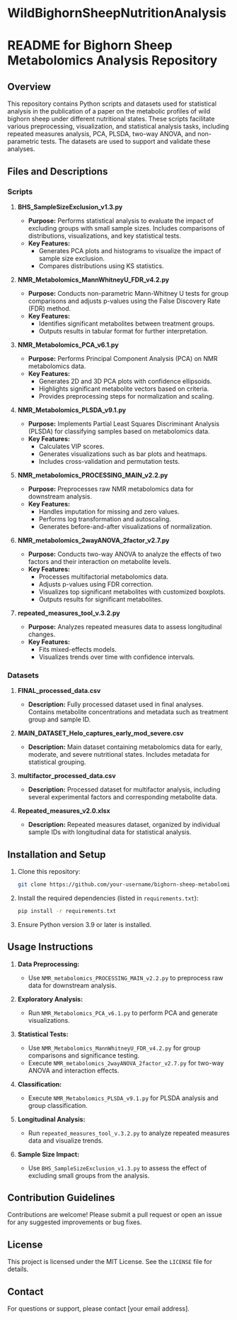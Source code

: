 # WildBighornSheepNutritionAnalysis
# README for Bighorn Sheep Metabolomics Analysis Repository

## Overview
This repository contains Python scripts and datasets used for statistical analysis in the publication of a paper on the metabolic profiles of wild bighorn sheep under different nutritional states. These scripts facilitate various preprocessing, visualization, and statistical analysis tasks, including repeated measures analysis, PCA, PLSDA, two-way ANOVA, and non-parametric tests. The datasets are used to support and validate these analyses.

## Files and Descriptions

### Scripts

1. **BHS_SampleSizeExclusion_v1.3.py**
   - **Purpose:** Performs statistical analysis to evaluate the impact of excluding groups with small sample sizes. Includes comparisons of distributions, visualizations, and key statistical tests.
   - **Key Features:**
     - Generates PCA plots and histograms to visualize the impact of sample size exclusion.
     - Compares distributions using KS statistics.

2. **NMR_Metabolomics_MannWhitneyU_FDR_v4.2.py**
   - **Purpose:** Conducts non-parametric Mann-Whitney U tests for group comparisons and adjusts p-values using the False Discovery Rate (FDR) method.
   - **Key Features:**
     - Identifies significant metabolites between treatment groups.
     - Outputs results in tabular format for further interpretation.

3. **NMR_Metabolomics_PCA_v6.1.py**
   - **Purpose:** Performs Principal Component Analysis (PCA) on NMR metabolomics data.
   - **Key Features:**
     - Generates 2D and 3D PCA plots with confidence ellipsoids.
     - Highlights significant metabolite vectors based on criteria.
     - Provides preprocessing steps for normalization and scaling.

4. **NMR_Metabolomics_PLSDA_v9.1.py**
   - **Purpose:** Implements Partial Least Squares Discriminant Analysis (PLSDA) for classifying samples based on metabolomics data.
   - **Key Features:**
     - Calculates VIP scores.
     - Generates visualizations such as bar plots and heatmaps.
     - Includes cross-validation and permutation tests.

5. **NMR_metabolomics_PROCESSING_MAIN_v2.2.py**
   - **Purpose:** Preprocesses raw NMR metabolomics data for downstream analysis.
   - **Key Features:**
     - Handles imputation for missing and zero values.
     - Performs log transformation and autoscaling.
     - Generates before-and-after visualizations of normalization.

6. **NMR_metabolomics_2wayANOVA_2factor_v2.7.py**
   - **Purpose:** Conducts two-way ANOVA to analyze the effects of two factors and their interaction on metabolite levels.
   - **Key Features:**
     - Processes multifactorial metabolomics data.
     - Adjusts p-values using FDR correction.
     - Visualizes top significant metabolites with customized boxplots.
     - Outputs results for significant metabolites.

7. **repeated_measures_tool_v.3.2.py**
   - **Purpose:** Analyzes repeated measures data to assess longitudinal changes.
   - **Key Features:**
     - Fits mixed-effects models.
     - Visualizes trends over time with confidence intervals.

### Datasets

1. **FINAL_processed_data.csv**
   - **Description:** Fully processed dataset used in final analyses. Contains metabolite concentrations and metadata such as treatment group and sample ID.

2. **MAIN_DATASET_Helo_captures_early_mod_severe.csv**
   - **Description:** Main dataset containing metabolomics data for early, moderate, and severe nutritional states. Includes metadata for statistical grouping.

3. **multifactor_processed_data.csv**
   - **Description:** Processed dataset for multifactor analysis, including several experimental factors and corresponding metabolite data.

4. **Repeated_measures_v2.0.xlsx**
   - **Description:** Repeated measures dataset, organized by individual sample IDs with longitudinal data for statistical analysis.

## Installation and Setup
1. Clone this repository:
   ```bash
   git clone https://github.com/your-username/bighorn-sheep-metabolomics.git
   ```
2. Install the required dependencies (listed in `requirements.txt`):
   ```bash
   pip install -r requirements.txt
   ```
3. Ensure Python version 3.9 or later is installed.

## Usage Instructions

1. **Data Preprocessing:**
   - Use `NMR_metabolomics_PROCESSING_MAIN_v2.2.py` to preprocess raw data for downstream analysis.

2. **Exploratory Analysis:**
   - Run `NMR_Metabolomics_PCA_v6.1.py` to perform PCA and generate visualizations.

3. **Statistical Tests:**
   - Use `NMR_Metabolomics_MannWhitneyU_FDR_v4.2.py` for group comparisons and significance testing.
   - Execute `NMR_metabolomics_2wayANOVA_2factor_v2.7.py` for two-way ANOVA and interaction effects.

4. **Classification:**
   - Execute `NMR_Metabolomics_PLSDA_v9.1.py` for PLSDA analysis and group classification.

5. **Longitudinal Analysis:**
   - Run `repeated_measures_tool_v.3.2.py` to analyze repeated measures data and visualize trends.

6. **Sample Size Impact:**
   - Use `BHS_SampleSizeExclusion_v1.3.py` to assess the effect of excluding small groups from the analysis.

## Contribution Guidelines
Contributions are welcome! Please submit a pull request or open an issue for any suggested improvements or bug fixes.

## License
This project is licensed under the MIT License. See the `LICENSE` file for details.

## Contact
For questions or support, please contact [your email address].

